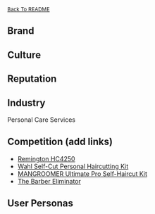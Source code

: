 <small>[Back To README](https://github.com/maubanel/Barber-Bot) </small>


## Brand


## Culture


## Reputation  


## Industry
Personal Care Services


## Competition (add links)

-	[Remington HC4250](https://www.remingtonproducts.com/products/mens/clippers-and-trimmers/hair-clippers/hc4250-shortcut-clipper-pro.aspx)
-	[Wahl Self-Cut Personal Haircutting Kit](https://wahlusa.com/products/self-cut-pro-79467.html)
-	[MANGROOMER Ultimate Pro Self-Haircut Kit](https://www.amazon.com/MANGROOMER-ULTIMATE-Self-Haircut-Clippers-Waterproof/dp/B0745SC21L/ref=asc_df_B0745SC21L/?tag=hyprod-20&linkCode=df0&hvadid=312139826288&hvpos=&hvnetw=g&hvrand=10675250888390838668&hvpone=&hvptwo=&hvqmt=&hvdev=c&hvdvcmdl=&hvlocint=&hvlocphy=9025387&hvtargid=pla-633310957357&psc=1)
- [The Barber Eliminator](https://www.hammacher.com/product/barber-eliminator)

## User Personas
